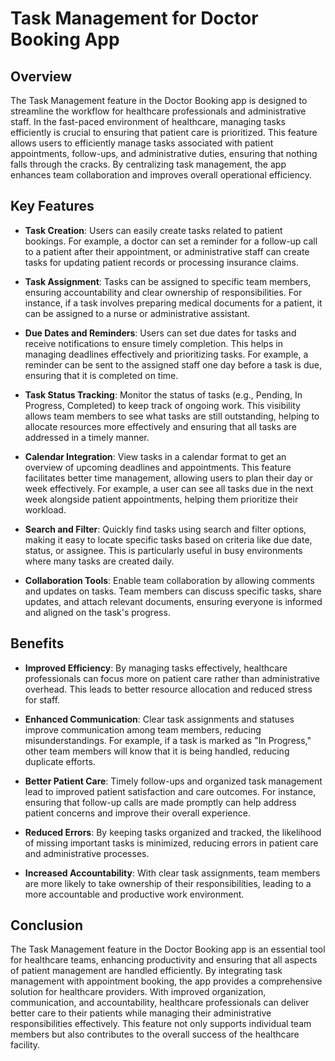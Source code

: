 # Task Management for Doctor Booking App


## Overview

The Task Management feature in the Doctor Booking app is designed to streamline the workflow for healthcare professionals and administrative staff. In the fast-paced environment of healthcare, managing tasks efficiently is crucial to ensuring that patient care is prioritized. This feature allows users to efficiently manage tasks associated with patient appointments, follow-ups, and administrative duties, ensuring that nothing falls through the cracks. By centralizing task management, the app enhances team collaboration and improves overall operational efficiency.

## Key Features

- **Task Creation**: Users can easily create tasks related to patient bookings. For example, a doctor can set a reminder for a follow-up call to a patient after their appointment, or administrative staff can create tasks for updating patient records or processing insurance claims.

- **Task Assignment**: Tasks can be assigned to specific team members, ensuring accountability and clear ownership of responsibilities. For instance, if a task involves preparing medical documents for a patient, it can be assigned to a nurse or administrative assistant.

- **Due Dates and Reminders**: Users can set due dates for tasks and receive notifications to ensure timely completion. This helps in managing deadlines effectively and prioritizing tasks. For example, a reminder can be sent to the assigned staff one day before a task is due, ensuring that it is completed on time.

- **Task Status Tracking**: Monitor the status of tasks (e.g., Pending, In Progress, Completed) to keep track of ongoing work. This visibility allows team members to see what tasks are still outstanding, helping to allocate resources more effectively and ensuring that all tasks are addressed in a timely manner.

- **Calendar Integration**: View tasks in a calendar format to get an overview of upcoming deadlines and appointments. This feature facilitates better time management, allowing users to plan their day or week effectively. For example, a user can see all tasks due in the next week alongside patient appointments, helping them prioritize their workload.

- **Search and Filter**: Quickly find tasks using search and filter options, making it easy to locate specific tasks based on criteria like due date, status, or assignee. This is particularly useful in busy environments where many tasks are created daily.

- **Collaboration Tools**: Enable team collaboration by allowing comments and updates on tasks. Team members can discuss specific tasks, share updates, and attach relevant documents, ensuring everyone is informed and aligned on the task's progress.

## Benefits

- **Improved Efficiency**: By managing tasks effectively, healthcare professionals can focus more on patient care rather than administrative overhead. This leads to better resource allocation and reduced stress for staff.

- **Enhanced Communication**: Clear task assignments and statuses improve communication among team members, reducing misunderstandings. For example, if a task is marked as "In Progress," other team members will know that it is being handled, reducing duplicate efforts.

- **Better Patient Care**: Timely follow-ups and organized task management lead to improved patient satisfaction and care outcomes. For instance, ensuring that follow-up calls are made promptly can help address patient concerns and improve their overall experience.

- **Reduced Errors**: By keeping tasks organized and tracked, the likelihood of missing important tasks is minimized, reducing errors in patient care and administrative processes.

- **Increased Accountability**: With clear task assignments, team members are more likely to take ownership of their responsibilities, leading to a more accountable and productive work environment.

## Conclusion

The Task Management feature in the Doctor Booking app is an essential tool for healthcare teams, enhancing productivity and ensuring that all aspects of patient management are handled efficiently. By integrating task management with appointment booking, the app provides a comprehensive solution for healthcare providers. With improved organization, communication, and accountability, healthcare professionals can deliver better care to their patients while managing their administrative responsibilities effectively. This feature not only supports individual team members but also contributes to the overall success of the healthcare facility.
